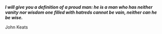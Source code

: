 _**I will give you a definition of a proud man: he is a man who has neither vanity nor wisdom one filled with hatreds cannot be vain, neither can he be wise.**_

John Keats